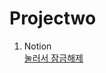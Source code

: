 # Projectwo

1. Notion<br>
<a href="https://www.notion.so/b56de27ec3e942aeb712940bee495dae">눌러서 잠금해제</a>
